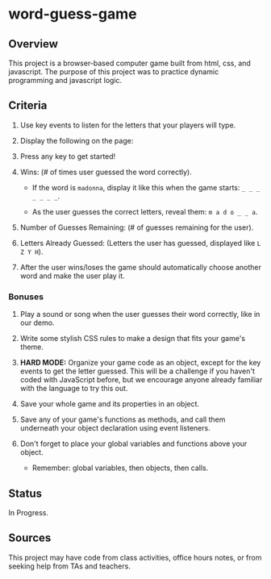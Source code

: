 # word-guess-game

## Overview

This project is a browser-based computer game built from html, css, and javascript. The purpose of this project was to practice dynamic programming and javascript logic.

## Criteria

1. Use key events to listen for the letters that your players will type.

2. Display the following on the page:

3. Press any key to get started!

4. Wins: (# of times user guessed the word correctly).

   - If the word is `madonna`, display it like this when the game starts: `_ _ _ _ _ _ _`.

   - As the user guesses the correct letters, reveal them: `m a d o _ _ a`.

5. Number of Guesses Remaining: (# of guesses remaining for the user).

6. Letters Already Guessed: (Letters the user has guessed, displayed like `L Z Y H`).

7. After the user wins/loses the game should automatically choose another word and make the user play it.

### Bonuses

1. Play a sound or song when the user guesses their word correctly, like in our demo.

2. Write some stylish CSS rules to make a design that fits your game's theme.

3. **HARD MODE:** Organize your game code as an object, except for the key events to get the letter guessed. This will be a challenge if you haven't coded with JavaScript before, but we encourage anyone already familiar with the language to try this out.

4. Save your whole game and its properties in an object.

5. Save any of your game's functions as methods, and call them underneath your object declaration using event listeners.

6. Don't forget to place your global variables and functions above your object.
   - Remember: global variables, then objects, then calls.

## Status

In Progress.

## Sources

This project may have code from class activities, office hours notes, or from seeking help from TAs and teachers.
